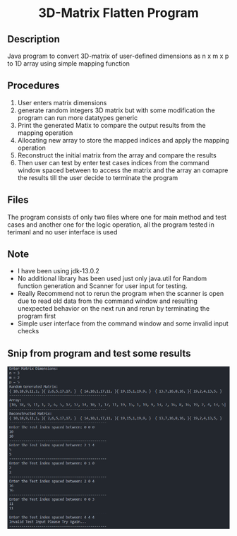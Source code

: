 <h1 align="center" id="title">3D-Matrix Flatten Program</h1>

## Description
Java program to convert 3D-matrix of user-defined dimensions as n x m x p to 1D array using simple mapping function

## Procedures
1. User enters matrix dimensions
2. generate random integers 3D matrix but with some modification the program can run more datatypes generic
3. Print the generated Matix to compare the output results from the mapping operation
4. Allocating new array to store the mapped indices and apply the mapping operation
5. Reconstruct the initial matrix from the array and compare the results
6. Then user can test by enter test cases indices from the command window spaced between to access the matrix and the array an comapre the results till the user decide to terminate the program

## Files
The program consists of only two files where one for main method and test cases and another one for the logic operation, all the program tested in terimanl and no user interface is used

## Note
- I have been using jdk-13.0.2
- No additional library has been used just only java.util for Random function generation and Scanner for user input for testing.
- Really Recommend not to rerun the program when the scanner is open due to read old data from the command window and resulting unexpected behavior on the next run and rerun by terminating the program first
- Simple user interface from the command window and some invalid input checks

## Snip from program and test some results
![This is an image](TestCases.PNG)
